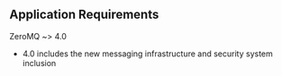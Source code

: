 Application Requirements
------------------------

ZeroMQ ~> 4.0
  - 4.0 includes the new messaging infrastructure and security system inclusion
